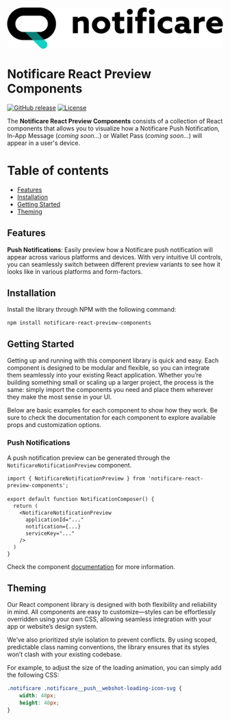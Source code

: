 [<img src="https://raw.githubusercontent.com/notificare/notificare-react-preview-components/main/.assets/logo.png"/>](https://notificare.com)

# Notificare React Preview Components

[![GitHub release](https://img.shields.io/github/v/release/notificare/notificare-react-preview-components)](https://github.com/notificare/notificare-react-preview-components/releases)
[![License](https://img.shields.io/github/license/notificare/notificare-react-preview-components)](https://github.com/notificare/notificare-react-preview-components/blob/main/LICENSE)

The **Notificare React Preview Components** consists of a collection of React components that allows you to visualize how a Notificare Push Notification, In-App Message (*coming soon...*) or Wallet Pass (*coming soon...*) will appear in a user's device.

# Table of contents

- [Features](#features)
- [Installation](#installation)
- [Getting Started](#getting-started)
- [Theming](#theming)

## Features

**Push Notifications**: Easily preview how a Notificare push notification will appear across various platforms and devices. With very intuitive UI controls, you can seamlessly switch between different preview variants to see how it looks like in various platforms and form-factors.

## Installation

Install the library through NPM with the following command:

```shell
npm install notificare-react-preview-components
```

## Getting Started

Getting up and running with this component library is quick and easy. Each component is designed to be modular and flexible, so you can integrate them seamlessly into your existing React application. Whether you’re building something small or scaling up a larger project, the process is the same: simply import the components you need and place them wherever they make the most sense in your UI.

Below are basic examples for each component to show how they work. Be sure to check the documentation for each component to explore available props and customization options.

### Push Notifications

A push notification preview can be generated through the `NotificareNotificationPreview` component.

```tsx
import { NotificareNotificationPreview } from 'notificare-react-preview-components';

export default function NotificationComposer() {
  return (
    <NotificareNotificationPreview
      applicationId="..."
      notification={...}
      serviceKey="..."
    />
  )
}
```

Check the component [documentation](https://github.com/notificare/notificare-react-preview-components/blob/main/docs/push.md) for more information.

## Theming

Our React component library is designed with both flexibility and reliability in mind. All components are easy to customize—styles can be effortlessly overridden using your own CSS, allowing seamless integration with your app or website’s design system.

We’ve also prioritized style isolation to prevent conflicts. By using scoped, predictable class naming conventions, the library ensures that its styles won’t clash with your existing codebase.

For example, to adjust the size of the loading animation, you can simply add the following CSS:

```css
.notificare .notificare__push__webshot-loading-icon-svg {
    width: 48px;
    height: 48px;
}
```
